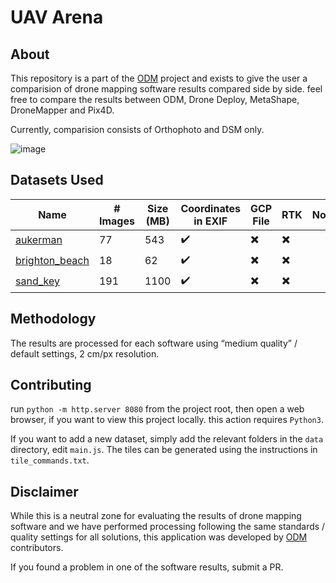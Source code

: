 # UAV Arena

## About

This repository is a part of the [ODM](https://github.com/OpenDroneMap) project and exists to give the user a comparision  of drone mapping software results compared side by side. feel free to compare the results between ODM, Drone Deploy, MetaShape, DroneMapper and Pix4D.

Currently, comparision consists of Orthophoto and DSM only. 

![image](https://user-images.githubusercontent.com/1951843/79274054-f7156480-7e71-11ea-8a67-c78c1ae42ec4.png)

## Datasets Used

| Name | # Images | Size (MB) | Coordinates in EXIF | GCP File | RTK | Notes |
| ------|----------|-----------|----------------------|---------------|----- | -- |
| [aukerman](https://github.com/OpenDroneMap/odm_data_aukerman/tree/master) | 77 | 543 | :heavy_check_mark: | :heavy_multiplication_x: | :heavy_multiplication_x:  |
| [brighton_beach](https://github.com/pierotofy/drone_dataset_brighton_beach/tree/master) | 18 | 62 | :heavy_check_mark: | :heavy_multiplication_x: | :heavy_multiplication_x: |
| [sand_key](https://github.com/pierotofy/drone_dataset_sand_key/tree/master) | 191 | 1100 | :heavy_check_mark: | :heavy_multiplication_x: | :heavy_multiplication_x: |


## Methodology

The results are processed for each software using “medium quality” / default settings, 2 cm/px resolution.

## Contributing

run ` python -m http.server 8080 ` from the project root, then open a web browser, if you want to view this project locally. this action requires `Python3`.

If you want to add a new dataset, simply add the relevant folders in the `data` directory, edit `main.js`. The tiles can be generated using the instructions in `tile_commands.txt`.

## Disclaimer

While this is a neutral zone for evaluating the results of drone mapping software and we have performed processing following 
the same standards / quality settings for all solutions, this application was developed by [ODM](https://github.com/OpenDroneMap/ODM) contributors.

If you found a problem in one of the software results, submit a PR. 
